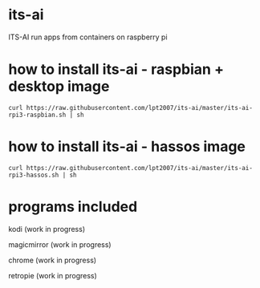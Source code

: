 # its-ai
ITS-AI run apps from containers on raspberry pi

# how to install its-ai - raspbian + desktop image
```
curl https://raw.githubusercontent.com/lpt2007/its-ai/master/its-ai-rpi3-raspbian.sh | sh
```
# how to install its-ai - hassos image
```
curl https://raw.githubusercontent.com/lpt2007/its-ai/master/its-ai-rpi3-hassos.sh | sh
```
# programs included
kodi (work in progress)

magicmirror (work in progress)

chrome (work in progress)

retropie (work in progress)
